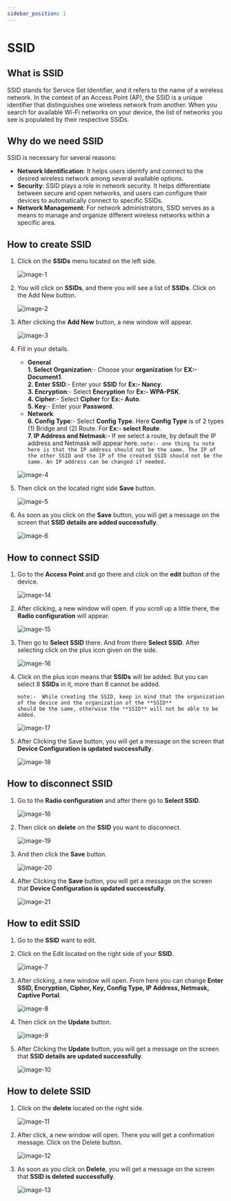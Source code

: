```yaml
---
sidebar_position: 1
---
```


# SSID

## What is SSID
SSID stands for Service Set Identifier, and it refers to the name of a wireless network. In the context of an Access Point (AP), the SSID is a unique identifier that distinguishes one wireless network from another. When you search for available Wi-Fi networks on your device, the list of networks you see is populated by their respective SSIDs.

## Why do we need SSID
SSID is necessary for several reasons:

- **Network Identification**: It helps users identify and connect to the desired wireless network among several available options.          
- **Security**: SSID plays a role in network security. It helps differentiate between secure and open networks, and users can configure their devices to automatically connect to specific SSIDs.             
- **Network Management**: For network administrators, SSID serves as a means to manage and organize different wireless networks within a specific area.   

## How to create SSID
1. Click on the **SSIDs** menu located on the left side.

   ![image-1](./images/image-1.png)

2. You will click on **SSIDs**, and there you will see a list of **SSIDs**. Click on the Add New button.

   ![image-2](./images/image-2.png)

3. After clicking the **Add New** button, a new window will appear.

   ![image-3](./images/image-3.PNG)

4. Fill in your details.  
   - **General**    
   **1. Select Organization**:- Choose your **organization** for **EX:- Document1**.   
   **2. Enter SSID**:-  Enter your **SSID** for **Ex:- Nancy**.      
   **3. Encryption**:- Select **Encryption** for **Ex:- WPA-PSK**.   
   **4. Cipher**:- Select **Cipher** for **Ex:- Auto**.   
   **5. Key**:- Enter your **Password**.  
   - **Network**  
   **6. Config Type**:- Select **Config Type**. Here **Config Type** is of 2 types (1) Bridge and (2) Route. For **Ex:- select Route**.        
   **7. IP Address and Netmask**:- If we select a route, by default the IP address and Netmask will appear here. ``` note:- one thing to note here is that the IP address should not be the same. The IP of the other SSID and the IP of the created SSID should not be the same. An IP address can be changed if needed. ```      
   
   ![image-4](./images/image-4.png)   

5. Then click on the located right side **Save** button.

   ![image-5](./images/image-5.png)

6. As soon as you click on the **Save** button, you will get a message on the screen that **SSID details are added successfully**.

   ![image-6](./images/image-6.png)

## How to connect SSID

1. Go to the **Access Point** and go there and click on the **edit** button of the device.

   ![image-14](./images/image-14.png)

2. After clicking, a new window will open. If you scroll up a little there, the **Radio configuration** will appear.

   ![image-15](./images/image-15.PNG)

3. Then go to **Select SSID** there. And from there **Select SSID**. After selecting click on the plus icon given on the side.

   ![image-16](./images/image-16.png)

4. Click on the plus icon means that **SSIDs** will be added. But you can select 8 **SSIDs** in it, more than 8 cannot be added.
   ```
   note:-  While creating the SSID, keep in mind that the organization of the device and the organization of the **SSID**
   should be the same, otherwise the **SSID** will not be able to be added.
   ```
   ![image-17](./images/image-17.png)

5. After Clicking the Save button, you will get a message on the screen that **Device Configuration is updated successfully**.

   ![image-18](./images/image-18.png)

## How to disconnect SSID  
1. Go to the **Radio configuration** and after there go to **Select SSID**.

   ![image-16](./images/image-16.png)

2. Then click on **delete** on the **SSID** you want to disconnect. 

   ![image-19](./images/image-19.png)

3. And then click the **Save** button.

   ![image-20](./images/image-20.png)

4. After Clicking the **Save** button, you will get a message on the screen that **Device Configuration is updated successfully**.

   ![image-21](./images/image-21.png)

## How to edit SSID

1. Go to the **SSID** want to edit.
2. Click on the Edit located on the right side of your **SSID**.

   ![image-7](./images/image-7.png)

3. After clicking, a new window will open. From here you can change **Enter SSID, Encryption, Cipher, Key, Config Type, IP Address, Netmask, Captive Portal**.

   ![image-8](./images/image-8.png)

4. Then click on the **Update** button.

   ![image-9](./images/image-9.png)

5. After Clicking the **Update** button, you will get a message on the screen that **SSID details are updated successfully**.

   ![image-10](./images/image-10.png)

## How to delete SSID 
1. Click on the **delete** located on the right side.

   ![image-11](./images/image-11.png)

2. After click, a new window will open. There you will get a confirmation message. Click on the Delete button.

   ![image-12](./images/image-12.png)

3. As soon as you click on **Delete**, you will get a message on the screen that **SSID is deleted successfully**.

   ![image-13](./images/image-13.png)

